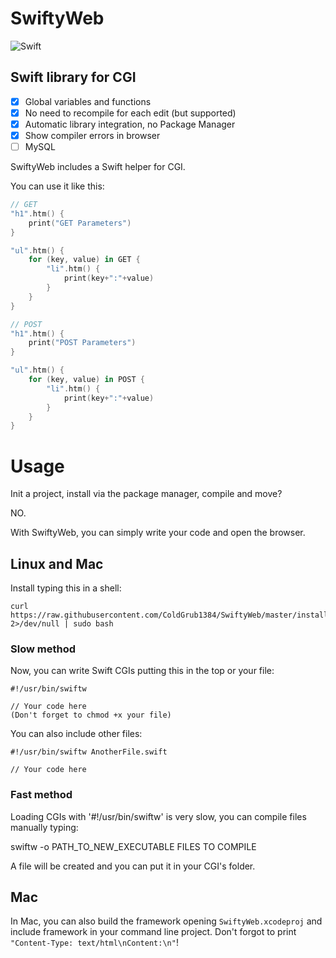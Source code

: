 # SwiftyWeb

![Swift](https://img.shields.io/badge/swift-3-orange.svg)

## Swift library for CGI

- [x] Global variables and functions
- [x] No need to recompile for each edit (but supported)
- [x] Automatic library integration, no Package Manager
- [x] Show compiler errors in browser
- [ ] MySQL

SwiftyWeb includes a Swift helper for CGI.

You can use it like this:
```swift
// GET
"h1".htm() {
    print("GET Parameters")
}

"ul".htm() {
    for (key, value) in GET {
        "li".htm() {
            print(key+":"+value)
        }
    }
}

// POST
"h1".htm() {
    print("POST Parameters")
}

"ul".htm() {
    for (key, value) in POST {
        "li".htm() {
            print(key+":"+value)
        }
    }
}
```
# Usage
Init a project, install via the package manager, compile and move?

NO.

With SwiftyWeb, you can simply write your code and open the browser.

## Linux and Mac

Install typing this in a shell:

    curl https://raw.githubusercontent.com/ColdGrub1384/SwiftyWeb/master/install 2>/dev/null | sudo bash

### Slow method
Now, you can write Swift CGIs putting this in the top or your file:

    #!/usr/bin/swiftw

    // Your code here
    (Don't forget to chmod +x your file)

You can also include other files:

    #!/usr/bin/swiftw AnotherFile.swift

    // Your code here

### Fast method
Loading CGIs with '#!/usr/bin/swiftw' is very slow, you can compile files manually typing:

swiftw -o PATH_TO_NEW_EXECUTABLE FILES TO COMPILE

A file will be created and you can put it in your CGI's folder.

## Mac

In Mac, you can also build the framework opening `SwiftyWeb.xcodeproj` and include framework in your command line project. Don't forgot to print `"Content-Type: text/html\nContent:\n"`!
